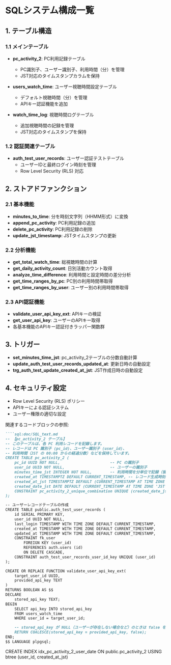 # SQLシステム構成一覧

## 1. テーブル構造

### 1.1 メインテーブル
- **pc_activity_2**: PC利用記録テーブル
  - PC識別子、ユーザー識別子、利用時間（分）を管理
  - JST対応のタイムスタンプカラムを保持

- **users_watch_time**: ユーザー視聴時間設定テーブル
  - デフォルト視聴時間（分）を管理
  - APIキー認証機能を追加

- **watch_time_log**: 視聴時間ログテーブル
  - 追加視聴時間の記録を管理
  - JST対応のタイムスタンプを保持

### 1.2 認証関連テーブル
- **auth_test_user_records**: ユーザー認証テストテーブル
  - ユーザーIDと最終ログイン時刻を管理
  - Row Level Security (RLS) 対応

## 2. ストアドファンクション

### 2.1 基本機能
- **minutes_to_time**: 分を時刻文字列（HHMM形式）に変換
- **append_pc_activity**: PC利用記録の追加
- **delete_pc_activity**: PC利用記録の削除
- **update_jst_timestamp**: JSTタイムスタンプの更新

### 2.2 分析機能
- **get_total_watch_time**: 総視聴時間の計算
- **get_daily_activity_count**: 日別活動カウント取得
- **analyze_time_difference**: 利用時間と設定時間の差分分析
- **get_time_ranges_by_pc**: PC別の利用時間帯取得
- **get_time_ranges_by_user**: ユーザー別の利用時間帯取得

### 2.3 API認証機能
- **validate_user_api_key_ext**: APIキーの検証
- **get_user_api_key**: ユーザーのAPIキー取得
- 各基本機能のAPIキー認証付きラッパー関数群

## 3. トリガー
- **set_minutes_time_jst**: pc_activity_2テーブルの分数自動計算
- **update_auth_test_user_records_updated_at**: 更新日時の自動設定
- **trg_auth_test_update_created_at_jst**: JST作成日時の自動設定

## 4. セキュリティ設定
- Row Level Security (RLS) ポリシー
- APIキーによる認証システム
- ユーザー権限の適切な設定

関連するコードブロックの参照:

```23:36:doc/SQL_text.md
````sql:doc/SQL_text.md
-- 【pc_activity_2 テーブル】
-- このテーブルは、各 PC 利用レコードを記録します。
-- レコードは PC 識別子 (pc_id)、ユーザー識別子 (user_id)、
-- 利用時間（JST の 00:00 からの経過分数）などを保持しています。
CREATE TABLE pc_activity_2 (
    pc_id UUID NOT NULL,                      -- PC の識別子
    user_id UUID NOT NULL,                    -- ユーザーの識別子
    minutes_time_jst INTEGER NOT NULL,        -- 利用時間を分単位で記録（後でトリガーにより自動計算）
    created_at TIMESTAMPTZ DEFAULT CURRENT_TIMESTAMP, -- レコード生成時刻 (UTC)
    created_at_jst TIMESTAMPTZ DEFAULT (CURRENT_TIMESTAMP AT TIME ZONE 'JST'), -- レコード生成時刻 (JST)
    created_date_jst DATE DEFAULT (CURRENT_TIMESTAMP AT TIME ZONE 'JST')::DATE, -- JST の日付のみ
    CONSTRAINT pc_activity_2_unique_combination UNIQUE (created_date_jst, pc_id, user_id, minutes_time_jst) -- ユニーク制約：同一日付・PC・ユーザー・分数の重複を防止
);
```



```1:13:doc/SQL_auth_test.md
-- ユーザーレコードテーブルの作成
CREATE TABLE public.auth_test_user_records (
    id SERIAL PRIMARY KEY,
    user_id UUID NOT NULL,
    last_login TIMESTAMP WITH TIME ZONE DEFAULT CURRENT_TIMESTAMP,
    created_at TIMESTAMP WITH TIME ZONE DEFAULT CURRENT_TIMESTAMP,
    updated_at TIMESTAMP WITH TIME ZONE DEFAULT CURRENT_TIMESTAMP,
    CONSTRAINT fk_user
        FOREIGN KEY (user_id)
        REFERENCES auth.users (id)
        ON DELETE CASCADE,
    CONSTRAINT auth_test_user_records_user_id_key UNIQUE (user_id)
);
```



```13:28:doc/SQL_auth_double_text.md
CREATE OR REPLACE FUNCTION validate_user_api_key_ext(
    target_user_id UUID,
    provided_api_key TEXT
)
RETURNS BOOLEAN AS $$
DECLARE
    stored_api_key TEXT;
BEGIN
    SELECT api_key INTO stored_api_key
    FROM users_watch_time
    WHERE user_id = target_user_id;

    -- stored_api_key が NULL（ユーザーが存在しない場合など）のときは false を返す
    RETURN COALESCE(stored_api_key = provided_api_key, false);
END;
$$ LANGUAGE plpgsql;
```

CREATE INDEX idx_pc_activity_2_user_date ON public.pc_activity_2 USING btree (user_id, created_at_jst)